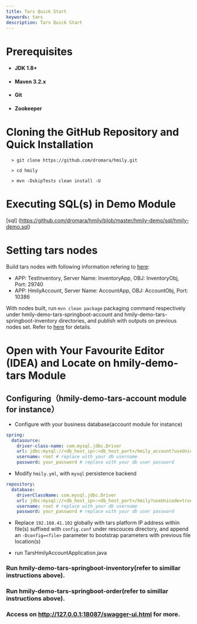 ```yaml
---
title: Tars Quick Start
keywords: tars
description: Tars Quick Start
---
```


# Prerequisites

- #### JDK 1.8+

- #### Maven 3.2.x

- #### Git

- #### Zookeeper

# Cloning the GitHub Repository and Quick Installation

```
  > git clone https://github.com/dromara/hmily.git

  > cd hmily

  > mvn -DskipTests clean install -U
```

# Executing SQL(s) in Demo Module

[sql] (https://github.com/dromara/hmily/blob/master/hmily-demo/sql/hmily-demo.sql)

# Setting tars nodes

Build tars nodes with following information refering to [here](https://tarscloud.github.io/TarsDocs/dev/tarsjava/tars-quick-start.html):

- APP: TestInventory, Server Name: InventoryApp, OBJ: InventoryObj, Port: 29740
- APP: HmilyAccount, Server Name: AccountApp, OBJ: AccountObj, Port: 10386

With nodes built, run `mvn clean package` packaging command respectively under hmily-demo-tars-springboot-account and hmily-demo-tars-springboot-inventory directories, and publish with outputs on previous nodes set. Refer to [here](https://tarscloud.github.io/TarsDocs/dev/tarsjava/tars-quick-start.html) for details.

# Open with Your Favourite Editor (IDEA) and Locate on hmily-demo-tars Module

## Configuring（hmily-demo-tars-account module for instance）

- Configure with your business database(account module for instance)

```yml
spring:
  datasource:
    driver-class-name: com.mysql.jdbc.Driver
    url: jdbc:mysql://<db_host_ip>:<db_host_port>/hmily_account?useUnicode=true&characterEncoding=utf8 # replace with your db_host_ip and db_host_port
    username: root # replace with your db username
    password: your_password # replace with your db user password
```

- Modify `hmily.yml`, with `mysql` persistence backend

```yml
repository:
  database:
    driverClassName: com.mysql.jdbc.Driver
    url: jdbc:mysql://<db_host_ip>:<db_host_port>/hmily?useUnicode=true&characterEncoding=utf8 # replace with your db_host_ip and db_host_port
    username: root # replace with your db username
    password: your_password # replace with your db user password
```

- Replace `192.168.41.102` globally with tars platform IP address within file(s) suffixed with `config.conf` under rescouces directory, and append an `-Dconfig=<file>` parameter to bootstrap parameters with previous file location(s)

- run TarsHmilyAccountApplication.java

### Run hmily-demo-tars-springboot-inventory(refer to simillar instructions above).

### Run hmily-demo-tars-springboot-order(refer to simillar instructions above).

### Access on http://127.0.0.1:18087/swagger-ui.html for more.
